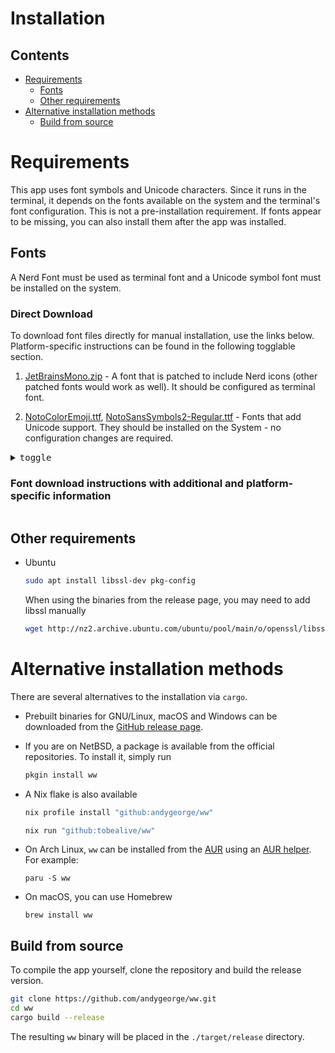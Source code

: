 # Installation

## Contents

- [Requirements](https://github.com/andygeorge/ww/blob/main/INSTALL.md#requirements)
  - [Fonts](https://github.com/andygeorge/ww/blob/main/INSTALL.md#fonts)
  - [Other requirements](https://github.com/andygeorge/ww#other-requirements)
- [Alternative installation methods](https://github.com/andygeorge/ww/blob/main/INSTALL.md#alternative-installation-methods)
  - [Build from source](https://github.com/andygeorge/ww/blob/main/INSTALL.md#build-from-source)

# Requirements

This app uses font symbols and Unicode characters. Since it runs in the terminal, it depends on the fonts available on the system and the terminal's font configuration.
This is not a pre-installation requirement. If fonts appear to be missing, you can also install them after the app was installed.

## Fonts

A Nerd Font must be used as terminal font and a Unicode symbol font must be installed on the system.

### Direct Download

To download font files directly for manual installation, use the links below. Platform-specific instructions can be found in the following togglable section.

1. [JetBrainsMono.zip](https://github.com/ryanoasis/nerd-fonts/releases/download/v3.0.2/JetBrainsMono.zip) - A font that is patched to include Nerd icons (other patched fonts would work as well). It should be configured as terminal font.

2. [NotoColorEmoji.ttf](https://raw.githack.com/googlefonts/noto-emoji/main/fonts/NotoColorEmoji.ttf), [NotoSansSymbols2-Regular.ttf](https://cdn.jsdelivr.net/gh/notofonts/notofonts.github.io/fonts/NotoSansSymbols2/unhinted/ttf/NotoSansSymbols2-Regular.ttf) - Fonts that add Unicode support. They should be installed on the System - no configuration changes are required.

<details>
<summary><kbd>toggle</kbd> <h3>Font download instructions with additional and platform-specific information</h3></summary>

#### 1. Nerd Font

A nerd font is usually a regular font that is patched to include additional glyphs.
The usage is not bound to a single font. Every font that is patched to include nerd icons can work.
This example uses the Nerd Font version of JetBrains Mono.

The nerd-fonts [github repository](https://github.com/ryanoasis/nerd-fonts) and [website](https://www.nerdfonts.com/font-downloads) make a number of patched fonts available and provide several installation options for different platforms.

Package manager installation examples are shown below.

- On macOS, using `brew`

  ```sh
  brew tap homebrew/cask-fonts  # This is only required once
  brew install font-jetbrains-mono-nerd-font  # Or any other nerd-font
  ```

- On Windows, using `choco`

  ```sh
  choco install nerd-fonts-jetbrainsmono
  ```

- On Linux, many distribution make fonts available via their package manager.

  E.g., search for the JetBrains Nerd Font on Manjaro using paru

  ```sh
  paru jetbrains nerd
  ```

**After installing the font, make sure to update your terminals font configuration!**

#### 2. Unicode symbol font

A Unicode symbol font("emoji-font") needs to be available on the system.
It is likely already installed if you see emojis correctly rendered in your browser and in other applications.
It will also allow to display line characters that are used in wws daily weather graphs.
Noto fonts that add support for Unicode glyphs are usually available via the package manager.

- macOS

  ```sh
  brew install font-noto-sans-symbols-2  # Required when using e.g., iterm2 / alacritty
  ```

- Debian based distros

  ```sh
  sudo apt install fonts-noto-core
  ```

It's enough to install the font, there is no need for configuration changes.

> **Note**
> Depending on the used system and terminal another font package might be necessary. If you encounter missing glyphs in the graph: Instead of searching for the correct font package, you can also try setting a different graph style in the [config](https://github.com/andygeorge/ww#config).

</details>

## Other requirements

- Ubuntu

  ```sh
  sudo apt install libssl-dev pkg-config
  ```

  When using the binaries from the release page, you may need to add libssl manually

  ```sh
  wget http://nz2.archive.ubuntu.com/ubuntu/pool/main/o/openssl/libssl1.1_1.1.1f-1ubuntu2.16_amd64.deb ; sudo dpkg -i libssl1.1_1.1.1f-1ubuntu2.16_amd64.deb
  ```

# Alternative installation methods

There are several alternatives to the installation via `cargo`.

- Prebuilt binaries for GNU/Linux, macOS and Windows can be downloaded from the [GitHub release page](https://github.com/andygeorge/ww/releases).

- If you are on NetBSD, a package is available from the official repositories.
  To install it, simply run
  ```sh
  pkgin install ww
  ```
- A Nix flake is also available
  ```sh
  nix profile install "github:andygeorge/ww"
  ```
  ```sh
  nix run "github:tobealive/ww"
  ```
- On Arch Linux, `ww` can be installed from the [AUR](https://aur.archlinux.org/packages?O=0&SeB=nd&K=ww&outdated=&SB=p&SO=d&PP=50&submit=Go) using an [AUR helper](https://wiki.archlinux.org/title/AUR_helpers). For example:
  ```
  paru -S ww
  ```
- On macOS, you can use Homebrew
  ```
  brew install ww
  ```

## Build from source

To compile the app yourself, clone the repository and build the release version.

```sh
git clone https://github.com/andygeorge/ww.git
cd ww
cargo build --release
```

The resulting `ww` binary will be placed in the `./target/release` directory.
